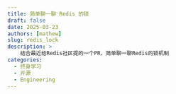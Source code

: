 ```yaml
---
title: 简单聊一聊 Redis 的锁
draft: false
date: 2025-03-23
authors: [mathew]
slug: redis_lock
description: >
    结合最近给Redis社区提的一个PR，简单聊一聊Redis的锁机制
categories:
  - 终身学习
  - 开源
  - Engineering
---
```




